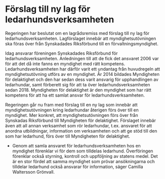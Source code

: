 # Förslag till ny lag för ledarhundsverksamheten

Regeringen har beslutat om en lagrådsremiss med förslag till ny lag för ledarhundsverksamheten. Lagförslaget innebär att myndighetsutövningen ska föras över från Synskadades Riksförbund till en förvaltningsmyndighet.

Idag ansvarar föreningen Synskadades Riksförbund för ledarhundsverksamheten. Anledningen till att de fick det ansvaret 2006 var för att det då inte fanns en myndighet med rätt kompetens. Ledarhundsverksamheten har därför varit ett undantag från huvudregeln att myndighetsutövning utförs av en myndighet. År 2014 bildades Myndigheten för delaktighet och den har sedan dess varit ansvarig för upphandlingen av ledarhundar, samt förberett sig för att ta över ledarhundsverksamheten sedan 2018. Myndigheten för delaktighet är den myndighet som har rätt kompetens för att ha ett samlat ansvar för ledarhundsverksamheten.

Regeringen går nu fram med förslag till en ny lag som innebär att myndighetsutövningen kring ledarhundar återigen förs över till en myndighet. Mer konkret, att myndighetsutövningen förs över från Synskadas Riksförbund till Myndigheten för delaktighet. Förslaget innebär även att all annan verksamhet som rör ledarhundar, t.ex. ansvaret för att anordna utbildningar, information om verksamheten och att ge stöd till den som har ledarhund, förs över till Myndigheten för delaktighet.

- Genom att samla ansvaret för ledarhundsverksamheten hos en myndighet förenklar vi för dem som tilldelas ledarhund. Överföringen förenklar också styrning, kontroll och uppföljning av statens medel. Det är en stor fördel att samma myndighet som prövar ansökningarna och tilldelar ledarhund också ansvarar för information, säger Camilla Waltersson Grönvall.
